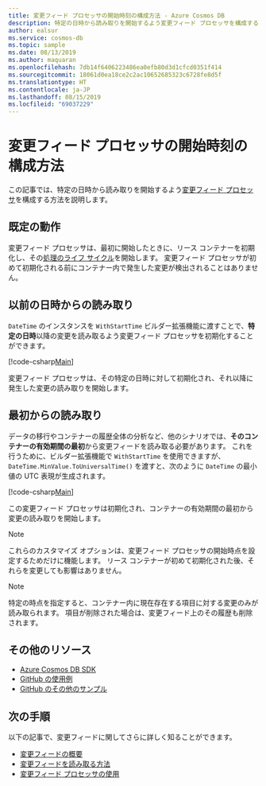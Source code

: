 ```yaml
---
title: 変更フィード プロセッサの開始時刻の構成方法 - Azure Cosmos DB
description: 特定の日時から読み取りを開始するよう変更フィード プロセッサを構成する方法を説明します
author: ealsur
ms.service: cosmos-db
ms.topic: sample
ms.date: 08/13/2019
ms.author: maquaran
ms.openlocfilehash: 7db14f6406223486ea0efb80d3d1cfcd0351f414
ms.sourcegitcommit: 18061d0ea18ce2c2ac10652685323c6728fe8d5f
ms.translationtype: HT
ms.contentlocale: ja-JP
ms.lasthandoff: 08/15/2019
ms.locfileid: "69037229"
---
```

# <a name="how-to-configure-the-change-feed-processor-start-time"></a>変更フィード プロセッサの開始時刻の構成方法

この記事では、特定の日時から読み取りを開始するよう[変更フィード プロセッサ](./change-feed-processor.md)を構成する方法を説明します。

## <a name="default-behavior"></a>既定の動作

変更フィード プロセッサは、最初に開始したときに、リース コンテナーを初期化し、その[処理のライフ サイクル](./change-feed-processor.md#processing-life-cycle)を開始します。 変更フィード プロセッサが初めて初期化される前にコンテナー内で発生した変更が検出されることはありません。

## <a name="reading-from-a-previous-date-and-time"></a>以前の日時からの読み取り

`DateTime` のインスタンスを `WithStartTime` ビルダー拡張機能に渡すことで、**特定の日時**以降の変更を読み取るよう変更フィード プロセッサを初期化することができます。

[!code-csharp[Main](~/samples-cosmosdb-dotnet-v3/Microsoft.Azure.Cosmos.Samples/Usage/ChangeFeed/Program.cs?name=TimeInitialization)]

変更フィード プロセッサは、その特定の日時に対して初期化され、それ以降に発生した変更の読み取りを開始します。

## <a name="reading-from-the-beginning"></a>最初からの読み取り

データの移行やコンテナーの履歴全体の分析など、他のシナリオでは、**そのコンテナーの有効期間の最初**から変更フィードを読み取る必要があります。 これを行うために、ビルダー拡張機能で `WithStartTime` を使用できますが、`DateTime.MinValue.ToUniversalTime()` を渡すと、次のように `DateTime` の最小値の UTC 表現が生成されます。

[!code-csharp[Main](~/samples-cosmosdb-dotnet-v3/Microsoft.Azure.Cosmos.Samples/Usage/ChangeFeed/Program.cs?name=StartFromBeginningInitialization)]

この変更フィード プロセッサは初期化され、コンテナーの有効期間の最初から変更の読み取りを開始します。

> [!NOTE]
> これらのカスタマイズ オプションは、変更フィード プロセッサの開始時点を設定するためだけに機能します。 リース コンテナーが初めて初期化された後、それらを変更しても影響はありません。

> [!NOTE]
> 特定の時点を指定すると、コンテナー内に現在存在する項目に対する変更のみが読み取られます。 項目が削除された場合は、変更フィード上のその履歴も削除されます。

## <a name="additional-resources"></a>その他のリソース

* [Azure Cosmos DB SDK](sql-api-sdk-dotnet.md)
* [GitHub の使用例](https://github.com/Azure/azure-cosmos-dotnet-v3/tree/master/Microsoft.Azure.Cosmos.Samples/usage/changefeed)
* [GitHub のその他のサンプル](https://github.com/Azure-Samples/cosmos-dotnet-change-feed-processor)

## <a name="next-steps"></a>次の手順

以下の記事で、変更フィードに関してさらに詳しく知ることができます。

* [変更フィードの概要](change-feed.md)
* [変更フィードを読み取る方法](read-change-feed.md)
* [変更フィード プロセッサの使用](change-feed-processor.md)
